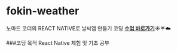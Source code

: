 # fokin-weather
노마드 코더의 REACT NATIVE로 날씨앱 만들기 코딩 **[수업 바로가기](https://nomadcoders.co/react-native-fundamentals)**:sunny::umbrella::cloud:

###코딩 목적
React Native 체험 및 기초 공부
